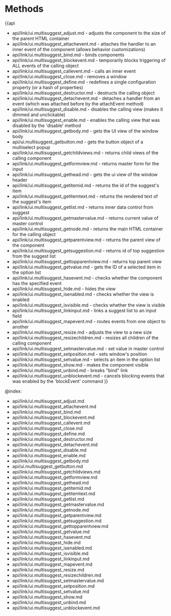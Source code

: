 Methods
=======

{{api
- api/link/ui.multisuggest_adjust.md - adjusts the component to the size of the parent HTML container
- api/link/ui.multisuggest_attachevent.md - attaches the handler to an inner event of the component (allows behavior customizations)
- api/link/ui.multisuggest_bind.md - binds components
- api/link/ui.multisuggest_blockevent.md - temporarily blocks triggering of ALL events of the calling object
- api/link/ui.multisuggest_callevent.md - calls an inner event
- api/link/ui.multisuggest_close.md - removes a window
- api/link/ui.multisuggest_define.md - redefines a single configuration property (or a hash of properties)
- api/link/ui.multisuggest_destructor.md - destructs the calling object
- api/link/ui.multisuggest_detachevent.md - detaches a handler from an event (which was attached before by the attachEvent method)
- api/link/ui.multisuggest_disable.md - disables the calling view (makes it dimmed and unclickable)
- api/link/ui.multisuggest_enable.md - enables the calling view that was disabled by the 'disable' method
- api/link/ui.multisuggest_getbody.md - gets the UI view of the window body
- api/ui.multisuggest_getbutton.md - gets the button object of a multiselect popup
- api/link/ui.multisuggest_getchildviews.md - returns child views of the calling component
- api/link/ui.multisuggest_getformview.md - returns master form for the input
- api/link/ui.multisuggest_gethead.md - gets the ui view of the window header
- api/link/ui.multisuggest_getitemid.md - returns the id of the suggest's item
- api/link/ui.multisuggest_getitemtext.md - returns the rendered text of the suggest's item
- api/link/ui.multisuggest_getlist.md - returns inner data control from suggest
- api/link/ui.multisuggest_getmastervalue.md - returns current value of master control
- api/link/ui.multisuggest_getnode.md - returns the main HTML container for the calling object
- api/link/ui.multisuggest_getparentview.md - returns the parent view of the component
- api/link/ui.multisuggest_getsuggestion.md - returns id of top suggestion from the suggest list
- api/link/ui.multisuggest_gettopparentview.md - returns top parent view
- api/link/ui.multisuggest_getvalue.md - gets the ID of a selected item in the option list
- api/link/ui.multisuggest_hasevent.md - checks whether the component has the specified event
- api/link/ui.multisuggest_hide.md - hides the view
- api/link/ui.multisuggest_isenabled.md - checks whether the view is enabled
- api/link/ui.multisuggest_isvisible.md - checks whether the view is visible
- api/link/ui.multisuggest_linkinput.md - links a suggest list to an input field
- api/link/ui.multisuggest_mapevent.md - routes events from one object to another
- api/link/ui.multisuggest_resize.md - adjusts the view to a new size
- api/link/ui.multisuggest_resizechildren.md - resizes all children of the calling component
- api/link/ui.multisuggest_setmastervalue.md - set value in master control
- api/link/ui.multisuggest_setposition.md - sets window's position
- api/link/ui.multisuggest_setvalue.md - selects an item in the option list
- api/link/ui.multisuggest_show.md - makes the component visible
- api/link/ui.multisuggest_unbind.md - breaks "bind" link
- api/link/ui.multisuggest_unblockevent.md - cancels blocking events that was enabled by the 'blockEvent' command
}}

@index:
- api/link/ui.multisuggest_adjust.md
- api/link/ui.multisuggest_attachevent.md
- api/link/ui.multisuggest_bind.md
- api/link/ui.multisuggest_blockevent.md
- api/link/ui.multisuggest_callevent.md
- api/link/ui.multisuggest_close.md
- api/link/ui.multisuggest_define.md
- api/link/ui.multisuggest_destructor.md
- api/link/ui.multisuggest_detachevent.md
- api/link/ui.multisuggest_disable.md
- api/link/ui.multisuggest_enable.md
- api/link/ui.multisuggest_getbody.md
- api/ui.multisuggest_getbutton.md
- api/link/ui.multisuggest_getchildviews.md
- api/link/ui.multisuggest_getformview.md
- api/link/ui.multisuggest_gethead.md
- api/link/ui.multisuggest_getitemid.md
- api/link/ui.multisuggest_getitemtext.md
- api/link/ui.multisuggest_getlist.md
- api/link/ui.multisuggest_getmastervalue.md
- api/link/ui.multisuggest_getnode.md
- api/link/ui.multisuggest_getparentview.md
- api/link/ui.multisuggest_getsuggestion.md
- api/link/ui.multisuggest_gettopparentview.md
- api/link/ui.multisuggest_getvalue.md
- api/link/ui.multisuggest_hasevent.md
- api/link/ui.multisuggest_hide.md
- api/link/ui.multisuggest_isenabled.md
- api/link/ui.multisuggest_isvisible.md
- api/link/ui.multisuggest_linkinput.md
- api/link/ui.multisuggest_mapevent.md
- api/link/ui.multisuggest_resize.md
- api/link/ui.multisuggest_resizechildren.md
- api/link/ui.multisuggest_setmastervalue.md
- api/link/ui.multisuggest_setposition.md
- api/link/ui.multisuggest_setvalue.md
- api/link/ui.multisuggest_show.md
- api/link/ui.multisuggest_unbind.md
- api/link/ui.multisuggest_unblockevent.md


